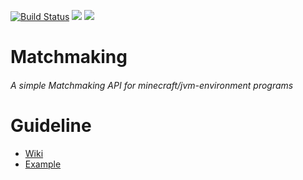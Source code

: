[![Build Status](https://travis-ci.org/OrigamiDream/Matchmaking.svg?branch=master)](https://travis-ci.org/OrigamiDream/Matchmaking) [![](https://jitpack.io/v/OrigamiDream/Matchmaking.svg)](https://jitpack.io/#OrigamiDream/Matchmaking)
[![](https://img.shields.io/github/license/mashape/apistatus.svg)](https://github.com/OrigamiDream/Matchmaking/blob/master/LICENSE)

# Matchmaking

<h6>A simple Matchmaking API for minecraft/jvm-environment programs</h6>

# Guideline
- [Wiki](https://github.com/OrigamiDream/Matchmaking/wiki)
- [Example](https://github.com/OrigamiDream/Matchmaking/tree/master/example/src/main/java/av/is/matchmaking/example)
